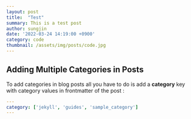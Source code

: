 ```yaml
---
layout: post
title:  "Test"
summary: This is a test post 
author: sungjin
date: '2022-03-24 14:19:00 +0900'
category: code
thumbnail: /assets/img/posts/code.jpg
---
```


## Adding Multiple Categories in Posts

To add categories in blog posts all you have to do is add a **category** key with category values in frontmatter of the post :

```yml
---
category: ['jekyll', 'guides', 'sample_category']
---
```